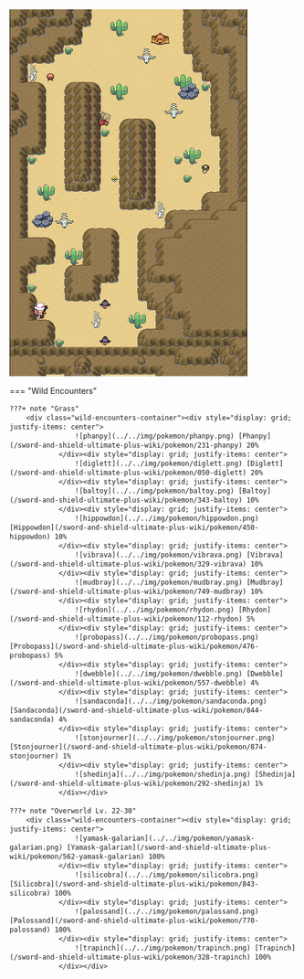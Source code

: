 <img src="../../img/routes/Wild Area 5 (Desert) South.png" alt="Wild Area 5 (Desert) South"/>

=== "Wild Encounters"


	???+ note "Grass"
		<div class="wild-encounters-container"><div style="display: grid; justify-items: center">
                    ![phanpy](../../img/pokemon/phanpy.png) [Phanpy](/sword-and-shield-ultimate-plus-wiki/pokemon/231-phanpy) 20%
                </div><div style="display: grid; justify-items: center">
                    ![diglett](../../img/pokemon/diglett.png) [Diglett](/sword-and-shield-ultimate-plus-wiki/pokemon/050-diglett) 20%
                </div><div style="display: grid; justify-items: center">
                    ![baltoy](../../img/pokemon/baltoy.png) [Baltoy](/sword-and-shield-ultimate-plus-wiki/pokemon/343-baltoy) 10%
                </div><div style="display: grid; justify-items: center">
                    ![hippowdon](../../img/pokemon/hippowdon.png) [Hippowdon](/sword-and-shield-ultimate-plus-wiki/pokemon/450-hippowdon) 10%
                </div><div style="display: grid; justify-items: center">
                    ![vibrava](../../img/pokemon/vibrava.png) [Vibrava](/sword-and-shield-ultimate-plus-wiki/pokemon/329-vibrava) 10%
                </div><div style="display: grid; justify-items: center">
                    ![mudbray](../../img/pokemon/mudbray.png) [Mudbray](/sword-and-shield-ultimate-plus-wiki/pokemon/749-mudbray) 10%
                </div><div style="display: grid; justify-items: center">
                    ![rhydon](../../img/pokemon/rhydon.png) [Rhydon](/sword-and-shield-ultimate-plus-wiki/pokemon/112-rhydon) 5%
                </div><div style="display: grid; justify-items: center">
                    ![probopass](../../img/pokemon/probopass.png) [Probopass](/sword-and-shield-ultimate-plus-wiki/pokemon/476-probopass) 5%
                </div><div style="display: grid; justify-items: center">
                    ![dwebble](../../img/pokemon/dwebble.png) [Dwebble](/sword-and-shield-ultimate-plus-wiki/pokemon/557-dwebble) 4%
                </div><div style="display: grid; justify-items: center">
                    ![sandaconda](../../img/pokemon/sandaconda.png) [Sandaconda](/sword-and-shield-ultimate-plus-wiki/pokemon/844-sandaconda) 4%
                </div><div style="display: grid; justify-items: center">
                    ![stonjourner](../../img/pokemon/stonjourner.png) [Stonjourner](/sword-and-shield-ultimate-plus-wiki/pokemon/874-stonjourner) 1%
                </div><div style="display: grid; justify-items: center">
                    ![shedinja](../../img/pokemon/shedinja.png) [Shedinja](/sword-and-shield-ultimate-plus-wiki/pokemon/292-shedinja) 1%
                </div></div>

	???+ note "Overworld Lv. 22-30"
		<div class="wild-encounters-container"><div style="display: grid; justify-items: center">
                    ![yamask-galarian](../../img/pokemon/yamask-galarian.png) [Yamask-galarian](/sword-and-shield-ultimate-plus-wiki/pokemon/562-yamask-galarian) 100%
                </div><div style="display: grid; justify-items: center">
                    ![silicobra](../../img/pokemon/silicobra.png) [Silicobra](/sword-and-shield-ultimate-plus-wiki/pokemon/843-silicobra) 100%
                </div><div style="display: grid; justify-items: center">
                    ![palossand](../../img/pokemon/palossand.png) [Palossand](/sword-and-shield-ultimate-plus-wiki/pokemon/770-palossand) 100%
                </div><div style="display: grid; justify-items: center">
                    ![trapinch](../../img/pokemon/trapinch.png) [Trapinch](/sword-and-shield-ultimate-plus-wiki/pokemon/328-trapinch) 100%
                </div></div>



